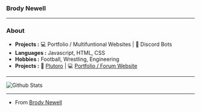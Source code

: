 ### Brody Newell

---------------------------------------------------------------------------------------------------------------------------------------------------------------------------------
### About

-  **Projects :** 💻 Portfolio / Multifuntional Websites | 🤖 Discord Bots
-  **Languages :** Javascript, HTML, CSS
-  **Hobbies :** Football, Wrestling, Engineering
-  **Projects :** 🤖 [Plutoro](https://www.plutoro.com/) | 💻 [Portfolio / Forum Website](https://www.brodynewell.com/)

---------------------------------------------------------------------------------------------------------------------------------------------------------------------------------

![Github Stats](https://github-readme-stats.vercel.app/api?username=brodyn8&show_icons=true)

---------------------------------------------------------------------------------------------------------------------------------------------------------------------------------


- From [Brody Newell](https://github.com/brodyn8)
